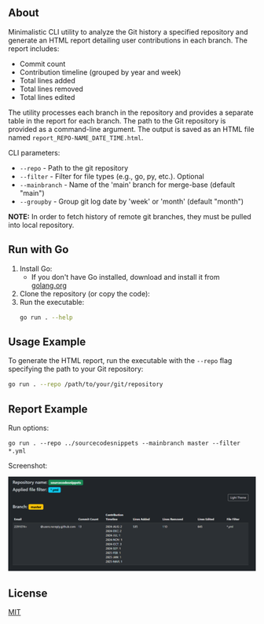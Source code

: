 ## About

Minimalistic CLI utility to analyze the Git history a specified repository and generate an HTML report detailing user contributions in each branch. 
The report includes:

-   Commit count
-   Contribution timeline (grouped by year and week)
-   Total lines added
-   Total lines removed
-   Total lines edited

The utility processes each branch in the repository and provides a separate table in the report for each branch. 
The path to the Git repository is provided as a command-line argument. 
The output is saved as an HTML file named `report_REPO-NAME_DATE_TIME.html`.

CLI parameters:

* `--repo` - Path to the git repository
* `--filter` - Filter for file types (e.g., go, py, etc.). Optional
* `--mainbranch` - Name of the 'main' branch for merge-base (default "main")
* `--groupby` -  Group git log date by 'week' or 'month' (default "month")

**NOTE:** In order to fetch history of remote git branches, they must be pulled into local repository.

## Run with Go

1. Install Go:
    - If you don't have Go installed, download and install it from [golang.org](https://golang.org/dl/)
1. Clone the repository (or copy the code):
1. Run the executable:
    ```bash
    go run . --help
    ```

## Usage Example

To generate the HTML report, run the executable with the `--repo` flag specifying the path to your Git repository:

```bash
go run . --repo /path/to/your/git/repository
```

## Report Example

Run options:
```
go run . --repo ../sourcecodesnippets --mainbranch master --filter *.yml
```

Screenshot:

![alt text](docs/report-example-ui.png)

## License

[MIT](LICENSE)